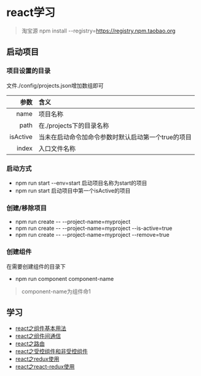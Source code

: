 # react学习
> 淘宝源 npm install --registry=https://registry.npm.taobao.org
## 启动项目
### 项目设置的目录
文件./config/projects.json增加数组即可

|参数|含义|
-:|:-
|name|项目名称|
|path|在./projects下的目录名称|
|isActive|当未在启动命令加命令参数时默认启动第一个true的项目|
|index|入口文件名称|

### 启动方式
- npm run start --env=start 启动项目名称为start的项目
- npm run start 启动项目中第一个isActive的项目
### 创建/移除项目

- npm run create -- --project-name=myproject
- npm run create -- --project-name=myproject --is-active=true
- npm run create -- --project-name=myproject --remove=true

### 创建组件
在需要创建组件的目录下
- npm run component component-name
> component-name为组件命1

## 学习
- [react之组件基本用法](https://github.com/zengwe/learn-react/tree/master/projects/demo1-component)
- [react之组件间通信](https://github.com/zengwe/learn-react/tree/master/projects/demo2-component-communicate)
- [react之路由](https://github.com/zengwe/learn-react/tree/master/projects/demo3-base-route)
- [react之受控组件和非受控组件](https://github.com/zengwe/learn-react/tree/master/projects/demo4-uncontroll)
- [react之redux使用](https://github.com/zengwe/learn-react/tree/master/projects/demo5-redux-test)
- [react之react-redux使用](https://github.com/zengwe/learn-react/tree/master/projects/demo6-react-redux)
